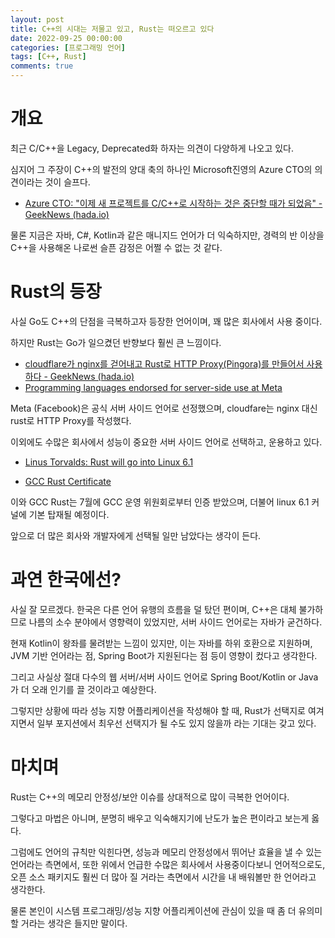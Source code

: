```yaml
---
layout: post
title: C++의 시대는 저물고 있고, Rust는 떠오르고 있다
date: 2022-09-25 00:00:00
categories: [프로그래밍 언어]
tags: [C++, Rust]
comments: true
---
```


# 개요

최근 C/C++을 Legacy, Deprecated화 하자는 의견이 다양하게 나오고 있다.

심지어 그 주장이 C++의 발전의 양대 축의 하나인 Microsoft진영의 Azure CTO의 의견이라는 것이 슬프다.

- [Azure CTO: "이제 새 프로젝트를 C/C++로 시작하는 것은 중단할 때가 되었음" - GeekNews (hada.io)](https://news.hada.io/topic?id=7447&utm_source=slack&utm_medium=bot&utm_campaign=TDJ651VS4)

물론 지금은 자바, C#, Kotlin과 같은 매니지드 언어가 더 익숙하지만, 경력의 반 이상을 C++을 사용해온 나로썬 슬픈 감정은 어쩔 수 없는 것 같다.

# Rust의 등장

사실 Go도 C++의 단점을 극복하고자 등장한 언어이며, 꽤 많은 회사에서 사용 중이다.

하지만 Rust는 Go가 일으켰던 반향보다 훨씬 큰 느낌이다.

- [cloudflare가 nginx를 걷어내고 Rust로 HTTP Proxy(Pingora)를 만들어서 사용하다 - GeekNews (hada.io)](https://news.hada.io/topic?id=7400&utm_source=slack&utm_medium=bot&utm_campaign=TDJ651VS4)
- [Programming languages endorsed for server-side use at Meta](https://engineering.fb.com/2022/07/27/developer-tools/programming-languages-endorsed-for-server-side-use-at-meta/)

Meta (Facebook)은 공식 서버 사이드 언어로 선정했으며, cloudfare는 nginx 대신 rust로 HTTP Proxy를 작성했다.

이외에도 수많은 회사에서 성능이 중요한 서버 사이드 언어로 선택하고, 운용하고 있다.

- [Linus Torvalds: Rust will go into Linux 6.1](https://www.zdnet.com/article/linus-torvalds-rust-will-go-into-linux-6-1/)

- [GCC Rust Certificate](https://gcc.gnu.org/pipermail/gcc/2022-July/239057.html)

이와 GCC Rust는 7월에 GCC 운영 위원회로부터 인증 받았으며, 더불어 linux 6.1 커널에 기본 탑재될 예정이다.

앞으로 더 많은 회사와 개발자에게 선택될 일만 남았다는 생각이 든다.

# 과연 한국에선?

사실 잘 모르겠다. 한국은 다른 언어 유행의 흐름을 덜 탔던 편이며, C++은 대체 불가하므로 나름의 소수 분야에서 영향력이 있었지만, 서버 사이드 언어로는 자바가 굳건하다.

현재 Kotlin이 왕좌를 물려받는 느낌이 있지만, 이는 자바를 하위 호환으로 지원하며, JVM 기반 언어라는 점, Spring Boot가 지원된다는 점 등이 영향이 컸다고 생각한다.

그리고 사실상 절대 다수의 웹 서버/서버 사이드 언어로 Spring Boot/Kotlin or Java가 더 오래 인기를 끌 것이라고 예상한다.

그렇지만 상황에 따라 성능 지향 어플리케이션을 작성해야 할 때, Rust가 선택지로 여겨지면서 일부 포지션에서 최우선 선택지가 될 수도 있지 않을까 라는 기대는 갖고 있다.

# 마치며

Rust는 C++의 메모리 안정성/보안 이슈를 상대적으로 많이 극복한 언어이다.

그렇다고 마법은 아니며, 분명히 배우고 익숙해지기에 난도가 높은 편이라고 보는게 옳다.

그럼에도 언어의 규칙만 익힌다면, 성능과 메모리 안정성에서 뛰어난 효율을 낼 수 있는 언어라는 측면에서, 또한 위에서 언급한 수많은 회사에서 사용중이다보니 언어적으로도, 오픈 소스 패키지도 훨씬 더 많아 질 거라는 측면에서 시간을 내 배워볼만 한 언어라고 생각한다.

물론 본인이 시스템 프로그래밍/성능 지향 어플리케이션에 관심이 있을 때 좀 더 유의미할 거라는 생각은 들지만 말이다.